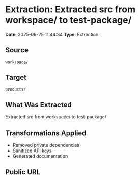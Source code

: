 # Extraction: Extracted src from workspace/ to test-package/

**Date**: 2025-09-25 11:44:34
**Type**: Extraction

## Source
`workspace/`

## Target
`products/`

## What Was Extracted
Extracted src from workspace/ to test-package/

## Transformations Applied
- Removed private dependencies
- Sanitized API keys
- Generated documentation

## Public URL

